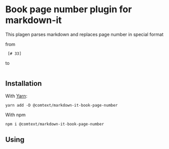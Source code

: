 # Book page number plugin for markdown-it

This plagen parses markdown and replaces page number in special format

from

```
 [# 33]
```

to

```

```

## Installation

With [Yarn](https://yarnpkg.com/):

```
yarn add -D @comtext/markdown-it-book-page-number
```

With npm

```
npm i @comtext/markdown-it-book-page-number
```

## Using
